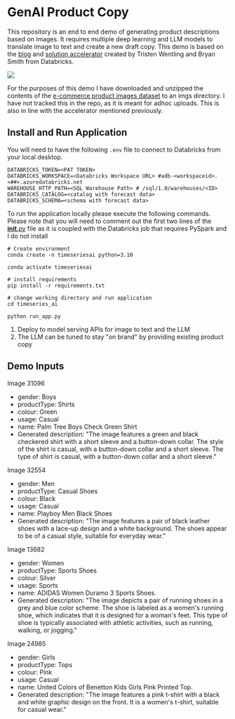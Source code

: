 # GenAI Product Copy

This repository is an end to end demo of generating product descriptions based on images. It requires multiple deep learning and LLM models to translate image to text and create a new draft copy. This demo is based on the [blog](https://www.databricks.com/blog/scaling-product-copy-creation-generative-ai) and [solution accelerator](https://databricks-industry-solutions.github.io/product_copy_genai/#product_copy_genai.html) created by Tristen Wentling and Bryan Smith from Databricks. 

![](https://cms.databricks.com/sites/default/files/inline-images/db-941-blog-img-1.png)


For the purposes of this demo I have downloaded and unzipped the contents of the [e-commerce product images dataset](https://www.kaggle.com/datasets/vikashrajluhaniwal/fashion-images?resource=download) to an imgs directory. I have not tracked this in the repo, as it is meant for adhoc uploads. This is also in line with the accelerator mentioned previously. 


## Install and Run Application 

You will need to have the following `.env` file to connect to Databricks from your local desktop. 
```
DATABRICKS_TOKEN=<PAT TOKEN>
DATABRICKS_WORKSPACE=<Databricks Workspace URL> #adb-<workspaceid>.<##>.azuredatabricks.net
WAREHOUSE_HTTP_PATH=<SQL Warehouse Path> # /sql/1.0/warehouses/<ID>
DATABRICKS_CATALOG=<catalog with forecast data>
DATABRICKS_SCHEMA=<schema with forecast data>
```


To run the application locally please execute the following commands. Please note that you will need to comment out the first two lines of the [__init__.py](timeseries_ai/libs/__init__.py) file as it is coupled with the Databricks job that requires PySpark and I do not install
```
# Create environment 
conda create -n timeseriesai python=3.10

conda activate timeseriesai

# install requirements 
pip install -r requirements.txt

# change working directory and run application
cd timeseries_ai

python run_app.py
```


1. Deploy to model serving APIs for image to text and the LLM
1. The LLM can be tuned to stay "on brand" by providing existing product copy 


## Demo Inputs

Image 31096  
- gender: Boys
- productType: Shirts
- colour: Green
- usage: Casual
- name: Palm Tree Boys Check Green Shirt
- Generated description: "The image features a green and black checkered shirt with a short sleeve and a button-down collar. The style of the shirt is casual, with a button-down collar and a short sleeve. The type of shirt is casual, with a button-down collar and a short sleeve."


Image 32554  
- gender: Men
- productType: Casual Shoes
- colour: Black
- usage: Casual
- name: Playboy Men Black Shoes
- Generated description: "The image features a pair of black leather shoes with a lace-up design and a white background. The shoes appear to be of a casual style, suitable for everyday wear."


Image 13682  
- gender: Women
- productType: Sports Shoes
- colour: Silver
- usage: Sports
- name: ADIDAS Women Duramo 3 Sports Shoes.
- Generated description: "The image depicts a pair of running shoes in a grey and blue color scheme. The shoe is labeled as a women's running shoe, which indicates that it is designed for a woman's feet. This type of shoe is typically associated with athletic activities, such as running, walking, or jogging."

Image 24985  
- gender: Girls
- productType: Tops
- colour: Pink
- usage: Casual
- name: United Colors of Benetton Kids Girls Pink Printed Top.
- Generated description: "The image features a pink t-shirt with a black and white graphic design on the front. It is a women's t-shirt, suitable for casual wear."